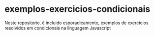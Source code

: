 # exemplos-exercicios-condicionais
Neste repositorio, é incluido esporadicamente, exemplos de exercicios resolvidos em condicionais na linguagem Javascript
